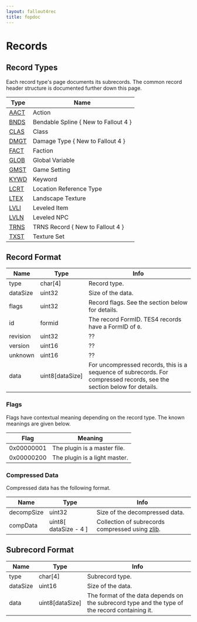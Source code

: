 ```yaml
---
layout: fallout4rec
title: fopdoc
---
```

Records
=======

## Record Types

Each record type's page documents its subrecords. The common record header structure is documented further down this page.

Type | Name
-----|------------
[AACT](Records/AACT.md) | Action
[BNDS](Records/BNDS.md) | Bendable Spline { New to Fallout 4 }
[CLAS](Records/CLAS.md) | Class
[DMGT](Records/DMGT.md) | Damage Type { New to Fallout 4 }
[FACT](Records/FACT.md) | Faction
[GLOB](Records/GLOB.md) | Global Variable
[GMST](Records/GMST.md) | Game Setting
[KYWD](Records/KYWD.md) | Keyword
[LCRT](Records/LCRT.md) | Location Reference Type
[LTEX](Records/LTEX.md) | Landscape Texture
[LVLI](Records/LVLI.md) | Leveled Item
[LVLN](Records/LVLN.md) | Leveled NPC
[TRNS](Records/TRNS.md) | TRNS Record { New to Fallout 4 }
[TXST](Records/TXST.md) | Texture Set

## Record Format

Name | Type | Info
-----|------|-----
type | char[4] | Record type.
dataSize | uint32 | Size of the data.
flags | uint32 | Record flags. See the section below for details.
id | formid | The record FormID. TES4 records have a FormID of `0`.
revision | uint32 | ??
version | uint16 | ??
unknown | uint16 | ??
data | uint8[dataSize] | For uncompressed records, this is a sequence of subrecords. For compressed records, see the section below for details.

### Flags

Flags have contextual meaning depending on the record type. The known meanings are given below.

Flag | Meaning
-----|--------
0x00000001 | The plugin is a master file.
0x00000200 | The plugin is a light master.


### Compressed Data

Compressed data has the following format.

Name | Type | Info
-----|------|-----
decompSize | uint32 | Size of the decompressed data.
compData | uint8[ dataSize - 4 ] | Collection of subrecords compressed using [zlib](http://zlib.net/).


## Subrecord Format

Name | Type | Info
-----|------|-----
type | char[4] | Subrecord type.
dataSize | uint16 | Size of the data.
data | uint8[dataSize] | The format of the data depends on the subrecord type and the type of the record containing it.
